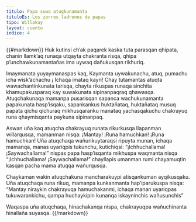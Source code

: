 ```yaml
---
titulo: Papa suwa atuqkunamanta
tituloEs: Los zorros ladrones de papas
tipo: Willakuy
layout: cuento
indice: 4
---
```


{{#markdown}}
Huk kutinsi ch’ak paqarek kaska tuta parasqan qhipata,  chanin llamk’aq runaqa utqayta chakranta risqa, qhipa p’unchawkunamantañas ima uywaq dañukusqan rikhuriq.

Imaymanata yuyaymanaspas kaq, Kaymanta uywakunachu, atuq,  pumachu icha wisk’achachu ¡ Ichaqa imataq kayri! Chay tutamantas atuqta wawachantinkunata tarisqa, chayta rikuspas runaqa sinchita khamupakusparaq kay suwakunata sipinanpaqraq qhawasqa. Atuqchakunaqa mamanpa pusarisqan sapanca wachukunamanta papakunata hasp’isqaku, sapankankus huktañataq, huktañataq musuq papata qichu qichuraq mikhusqaranku manataq yachasqakuchu chakrayuq runa qhaymisqanta paykuna sipinanpaq.

Aswan uña kaq atuqcha chakrayuq runata rikurkusqa llapanman willarqusqa, mamanman nisqa: ¡Mantay! ¡Runa hamuchkan! ¡Runa hamuchkan! Uña atuqchaqa wañurikuytaraqsi ripuyta munan, ichaqa mamanqa, manas uyariqpis tukunchu, kutichiqsi: “¡Ichhuchallama!  ¡Saywachallama!” nispas papa hasp’isqanta mikhuspa waqmanta nisqa “¡Ichhuchallama!  ¡Saywachallama!”  chayllapis umanman rumi chayamuqtin kasqan pacha mama atuqqa wañurqusqa.

Chaykaman wakin atuqchakuna mancharakuypi atisqankuman  ayqikusqaku. Uña atuqchaqa runa rikuq, mamanpa kunkanmanta hap’iparukuspa nisqa: “Mantay niraykin chakrayuqa hamuchakanmi, ichaqa manan uyariqpas tukuwarankichu, qampa huchaykipin kunanqa iskayninchis  wañusunchis”

Waqaspa uña atuqchaqa, hinachakanqa nispa, chakrayuqpa wañuchinanta hinallaña suyasqa.
{{/markdown}}
